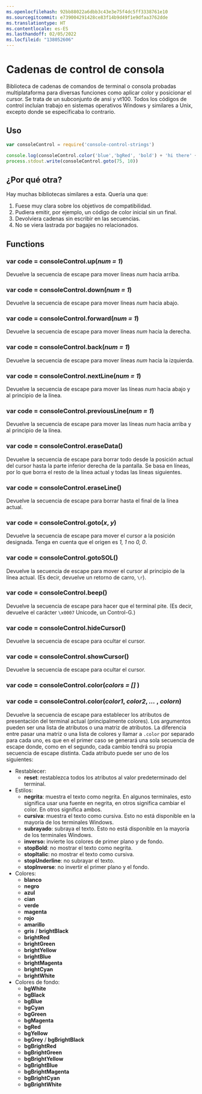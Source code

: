 ```yaml
---
ms.openlocfilehash: 92bb88022a6dbb3c43e3e75f4dc5ff3338761e10
ms.sourcegitcommit: e739004291428ce83f14b9d49f1e9dfaa3762dde
ms.translationtype: HT
ms.contentlocale: es-ES
ms.lasthandoff: 02/05/2022
ms.locfileid: "138052606"
---
```

# <a name="console-control-strings"></a>Cadenas de control de consola

Biblioteca de cadenas de comandos de terminal o consola probadas multiplataforma para diversas funciones como aplicar color y posicionar el cursor.  Se trata de un subconjunto de ansi y vt100.  Todos los códigos de control incluían trabajo en sistemas operativos Windows y similares a Unix, excepto donde se especificaba lo contrario.

## <a name="usage"></a>Uso

```js
var consoleControl = require('console-control-strings')

console.log(consoleControl.color('blue','bgRed', 'bold') + 'hi there' + consoleControl.color('reset'))
process.stdout.write(consoleControl.goto(75, 10))
```

## <a name="why-another"></a>¿Por qué otra?

Hay muchas bibliotecas similares a esta.  Quería una que:

1. Fuese muy clara sobre los objetivos de compatibilidad.
2. Pudiera emitir, por ejemplo, un código de color inicial sin un final.
3. Devolviera cadenas sin escribir en las secuencias.
4. No se viera lastrada por bagajes no relacionados.

## <a name="functions"></a>Functions

### <a name="var-code--consolecontrolup_num--1_"></a>var code = consoleControl.up(_num = 1_)

Devuelve la secuencia de escape para mover líneas _num_ hacia arriba.

### <a name="var-code--consolecontroldown_num--1_"></a>var code = consoleControl.down(_num = 1_)

Devuelve la secuencia de escape para mover líneas _num_ hacia abajo.

### <a name="var-code--consolecontrolforward_num--1_"></a>var code = consoleControl.forward(_num = 1_)

Devuelve la secuencia de escape para mover líneas _num_ hacia la derecha.

### <a name="var-code--consolecontrolback_num--1_"></a>var code = consoleControl.back(_num = 1_)

Devuelve la secuencia de escape para mover líneas _num_ hacia la izquierda.

### <a name="var-code--consolecontrolnextline_num--1_"></a>var code = consoleControl.nextLine(_num = 1_)

Devuelve la secuencia de escape para mover las líneas _num_ hacia abajo y al principio de la línea.

### <a name="var-code--consolecontrolpreviousline_num--1_"></a>var code = consoleControl.previousLine(_num = 1_)

Devuelve la secuencia de escape para mover las líneas _num_ hacia arriba y al principio de la línea.

### <a name="var-code--consolecontrolerasedata"></a>var code = consoleControl.eraseData()

Devuelve la secuencia de escape para borrar todo desde la posición actual del cursor hasta la parte inferior derecha de la pantalla.  Se basa en líneas, por lo que borra el resto de la línea actual y todas las líneas siguientes.

### <a name="var-code--consolecontroleraseline"></a>var code = consoleControl.eraseLine()

Devuelve la secuencia de escape para borrar hasta el final de la línea actual.

### <a name="var-code--consolecontrolgoto_x_-_y_"></a>var code = consoleControl.goto(_x_, _y_)

Devuelve la secuencia de escape para mover el cursor a la posición designada. Tenga en cuenta que el origen es _1, 1_ no _0, 0_.

### <a name="var-code--consolecontrolgotosol"></a>var code = consoleControl.gotoSOL()

Devuelve la secuencia de escape para mover el cursor al principio de la línea actual. (Es decir, devuelve un retorno de carro, `\r`).

### <a name="var-code--consolecontrolbeep"></a>var code = consoleControl.beep()

Devuelve la secuencia de escape para hacer que el terminal pite.  (Es decir, devuelve el carácter `\x0007` Unicode, un Control-G.)

### <a name="var-code--consolecontrolhidecursor"></a>var code = consoleControl.hideCursor()

Devuelve la secuencia de escape para ocultar el cursor.

### <a name="var-code--consolecontrolshowcursor"></a>var code = consoleControl.showCursor()

Devuelve la secuencia de escape para ocultar el cursor.

### <a name="var-code--consolecontrolcolor_colors--_"></a>var code = consoleControl.color(_colors = []_ )

### <a name="var-code--consolecontrolcolor_color1_-_color2_-__-_colorn_"></a>var code = consoleControl.color(_color1_, _color2_, _…_ , _colorn_)

Devuelve la secuencia de escape para establecer los atributos de presentación del terminal actual (principalmente colores).  Los argumentos pueden ser una lista de atributos o una matriz de atributos.  La diferencia entre pasar una matriz o una lista de colores y llamar a `.color` por separado para cada uno, es que en el primer caso se generará una sola secuencia de escape donde, como en el segundo, cada cambio tendrá su propia secuencia de escape distinta.  Cada atributo puede ser uno de los siguientes:

* Restablecer:
  * **reset**: restablezca todos los atributos al valor predeterminado del terminal.
* Estilos:
  * **negrita**: muestra el texto como negrita.  En algunos terminales, esto significa usar una fuente en negrita, en otros significa cambiar el color.  En otros significa ambos.
  * **cursiva**: muestra el texto como cursiva. Esto no está disponible en la mayoría de los terminales Windows.
  * **subrayado**: subraya el texto. Esto no está disponible en la mayoría de los terminales Windows.
  * **inverso:** invierte los colores de primer plano y de fondo.
  * **stopBold**: no mostrar el texto como negrita.
  * **stopItalic**: no mostrar el texto como cursiva.
  * **stopUnderline**: no subrayar el texto.
  * **stopInverse**: no invertir el primer plano y el fondo.
* Colores:
  * **blanco**
  * **negro**
  * **azul**
  * **cian**
  * **verde**
  * **magenta**
  * **rojo**
  * **amarillo**
  * **gris** / **brightBlack**
  * **brightRed**
  * **brightGreen**
  * **brightYellow**
  * **brightBlue**
  * **brightMagenta**
  * **brightCyan**
  * **brightWhite**
* Colores de fondo:
  * **bgWhite**
  * **bgBlack**
  * **bgBlue**
  * **bgCyan**
  * **bgGreen**
  * **bgMagenta**
  * **bgRed**
  * **bgYellow**
  * **bgGrey** / **bgBrightBlack**
  * **bgBrightRed**
  * **bgBrightGreen**
  * **bgBrightYellow**
  * **bgBrightBlue**
  * **bgBrightMagenta**
  * **bgBrightCyan**
  * **bgBrightWhite**

